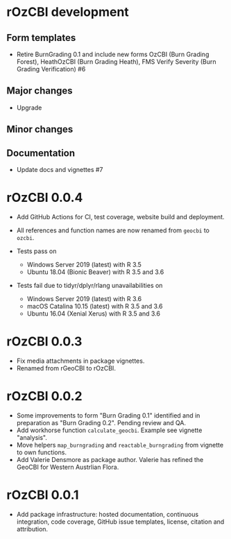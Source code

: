 # rOzCBI development
## Form templates
* Retire BurnGrading 0.1 and include new forms OzCBI (Burn Grading Forest), 
  HeathOzCBI (Burn Grading Heath), FMS Verify Severity (Burn Grading 
  Verification) #6

## Major changes
* Upgrade 

## Minor changes

## Documentation
* Update docs and vignettes #7

# rOzCBI 0.0.4
* Add GitHub Actions for CI, test coverage, website build and deployment.
* All references and function names are now renamed from `geocbi` to `ozcbi`.
* Tests pass on 

  * Windows Server 2019 (latest) with R 3.5
  * Ubuntu 18.04 (Bionic Beaver) with R 3.5 and 3.6
* Tests fail due to tidyr/dplyr/rlang unavailabilities on

  * Windows Server 2019 (latest) with R 3.6
  * macOS Catalina 10.15 (latest) with R 3.5 and 3.6
  * Ubuntu 16.04 (Xenial Xerus) with R 3.5 and 3.6

# rOzCBI 0.0.3
* Fix media attachments in package vignettes.
* Renamed from rGeoCBI to rOzCBI.

# rOzCBI 0.0.2
* Some improvements to form "Burn Grading 0.1" identified and in preparation
  as "Burn Grading 0.2". Pending review and QA.
* Add workhorse function `calculate_geocbi`. Example see vignette "analysis".
* Move helpers `map_burngrading` and `reactable_burngrading` from vignette 
  to own functions.
* Add Valerie Densmore as package author. Valerie has refined the GeoCBI for
  Western Austrlian Flora.

# rOzCBI 0.0.1
* Add package infrastructure: hosted documentation, continuous integration,
  code coverage, GitHub issue templates, license, citation and attribution.
